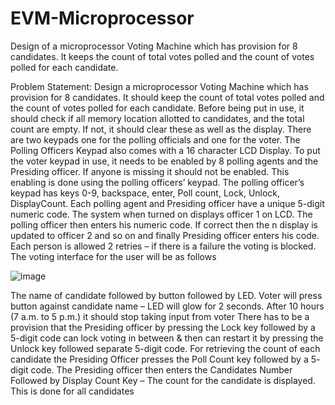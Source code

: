 # EVM-Microprocessor
Design of a microprocessor Voting Machine which has provision for 8 candidates. It keeps the count of  total votes polled and the count of votes polled for each candidate.

Problem Statement:
Design a microprocessor Voting Machine which has provision for 8 candidates. It should keep the count of 
total votes polled and the count of votes polled for each candidate.
Before being put in use, it should check if all memory location allotted to candidates, and the total count 
are empty. If not, it should clear these as well as the display. 
There are two keypads one for the polling officials and one for the voter. The Polling Officers Keypad also 
comes with a 16 character LCD Display.
To put the voter keypad in use, it needs to be enabled by 8 polling agents and the Presiding officer. If 
anyone is missing it should not be enabled. 
This enabling is done using the polling officers’ keypad.
The polling officer’s keypad has keys 0-9, backspace, enter, Poll count, Lock, Unlock, DisplayCount.
Each polling agent and Presiding officer have a unique 5-digit numeric code.
The system when turned on displays officer 1 on LCD. The polling officer then enters his numeric code. If 
correct then the n display is updated to officer 2 and so on and finally Presiding officer enters his code. 
Each person is allowed 2 retries – if there is a failure the voting is blocked.
The voting interface for the user will be as follows

![image](https://user-images.githubusercontent.com/42579315/119333032-04bd3080-bca7-11eb-8518-629e26896e3e.png)

The name of candidate followed by button followed by LED. Voter will press button against candidate name – LED will glow for 2 seconds.
After 10 hours (7 a.m. to 5 p.m.) it should stop taking input from voter
There has to be a provision that the Presiding officer by pressing the Lock key followed by a 5-digit code 
can lock voting in between & then can restart it by pressing the Unlock key followed separate 5-digit code. 
For retrieving the count of each candidate the Presiding Officer presses the Poll Count key followed by a 5-
digit code. The Presiding officer then enters the Candidates Number Followed by Display Count Key – The 
count for the candidate is displayed. This is done for all candidates
